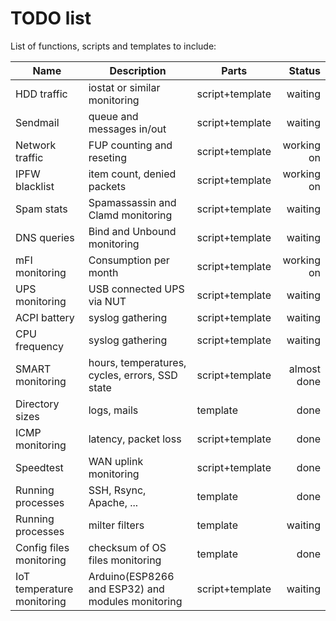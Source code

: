 TODO list
=========

List of functions, scripts and templates to include:

| Name | Description | Parts | Status |
|---|---|---|--:|
HDD traffic|iostat or similar monitoring|script+template|waiting
Sendmail|queue and messages in/out|script+template|waiting
Network traffic|FUP counting and reseting|script+template|working on
IPFW blacklist|item count, denied packets|script+template|working on
Spam stats|Spamassassin and Clamd monitoring|script+template|waiting
DNS queries|Bind and Unbound monitoring|script+template|waiting
mFI monitoring|Consumption per month|script+template|working on
UPS monitoring|USB connected UPS via NUT|script+template|waiting
ACPI battery|syslog gathering|script+template|waiting
CPU frequency|syslog gathering|script+template|waiting
SMART monitoring|hours, temperatures, cycles, errors, SSD state|script+template|almost done
Directory sizes|logs, mails|template|done
ICMP monitoring|latency, packet loss|script+template|done
Speedtest|WAN uplink monitoring|script+template|done
Running processes|SSH, Rsync, Apache, ...|template|done
Running processes|milter filters|template|waiting
Config files monitoring|checksum of OS files monitoring|template|done
IoT temperature monitoring|Arduino(ESP8266 and ESP32) and modules monitoring|script+template|waiting
